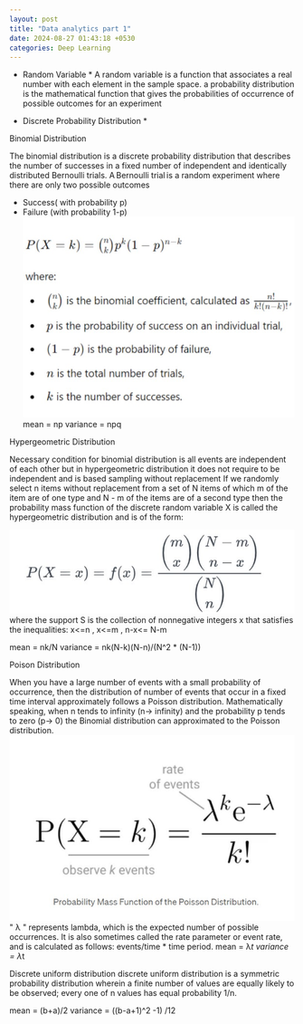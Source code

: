 ```yaml
---
layout: post
title: "Data analytics part 1"
date: 2024-08-27 01:43:18 +0530
categories: Deep Learning
---
```



* Random Variable * 
A random variable is a function that associates a real number with each element in the sample space.
a probability distribution is the mathematical function that gives the probabilities of occurrence of possible outcomes for an experiment

* Discrete Probability Distribution *

Binomial Distribution

The binomial distribution is a discrete probability distribution that describes the number of successes in a fixed number of independent and identically distributed Bernoulli trials.
A Bernoulli trial is a random experiment where there are only two possible outcomes
- Success( with probability p)
- Failure (with probability 1-p)
![DA](/assets/da_p1.jpg)
mean = np
variance = npq

Hypergeometric Distribution

Necessary condition for binomial distribution is all events are independent of each other but in hypergeometric distribution it does not require to be independent and is based sampling without replacement
If we randomly select n items without replacement from a set of  N items of which m of the item are of one type and N - m of the items are of a second type then the probability mass function of the discrete random variable  X is called the hypergeometric distribution and is of the form:

![DA](/assets/da_p2.jpg)
where the support S is the collection of nonnegative integers x that satisfies the inequalities: x<=n , x<=m , n-x<= N-m

mean = nk/N
variance = nk(N-k)(N-n)/(N^2 * (N-1))

Poison Distribution 

When you have a large number of events with a small probability of occurrence, then the distribution of number of events that occur in a fixed time interval approximately follows a Poisson distribution.
Mathematically speaking, when n tends to infinity (n→ infinity) and the probability p tends to zero (p→ 0) the Binomial distribution can approximated to the Poisson distribution.
![DA](/assets/da_p3.jpg)
 " λ  " represents lambda, which is the expected number of possible occurrences. It is also sometimes called the rate parameter or event rate, and is calculated as follows: events/time * time period.
 mean = λ*t
 variance = λ*t

Discrete uniform distribution
discrete uniform distribution is a symmetric probability distribution wherein a finite number of values are equally likely to be observed; every one of n values has equal probability 1/n. 

mean = (b+a)/2
variance = ((b-a+1)^2 -1) /12


